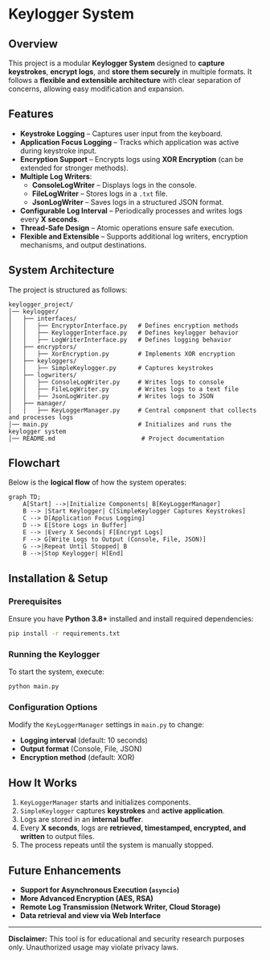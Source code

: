 # Keylogger System

## Overview

This project is a modular **Keylogger System** designed to **capture keystrokes**, **encrypt logs**, and **store them
securely** in multiple formats. It follows a **flexible and extensible architecture** with clear separation of concerns,
allowing easy modification and expansion.

## Features

- **Keystroke Logging** – Captures user input from the keyboard.
- **Application Focus Logging** – Tracks which application was active during keystroke input.
- **Encryption Support** – Encrypts logs using **XOR Encryption** (can be extended for stronger methods).
- **Multiple Log Writers**:
    - **ConsoleLogWriter** – Displays logs in the console.
    - **FileLogWriter** – Stores logs in a `.txt` file.
    - **JsonLogWriter** – Saves logs in a structured JSON format.
- **Configurable Log Interval** – Periodically processes and writes logs every **X seconds**.
- **Thread-Safe Design** – Atomic operations ensure safe execution.
- **Flexible and Extensible** – Supports additional log writers, encryption mechanisms, and output destinations.

## System Architecture

The project is structured as follows:

```
keylogger_project/
│── keylogger/
│   ├── interfaces/
│   │   ├── EncryptorInterface.py   # Defines encryption methods
│   │   ├── KeyloggerInterface.py   # Defines keylogger behavior
│   │   ├── LogWriterInterface.py   # Defines logging behavior
│   ├── encryptors/
│   │   ├── XorEncryption.py        # Implements XOR encryption
│   ├── keyloggers/
│   │   ├── SimpleKeylogger.py      # Captures keystrokes
│   ├── logwriters/
│   │   ├── ConsoleLogWriter.py     # Writes logs to console
│   │   ├── FileLogWriter.py        # Writes logs to a text file
│   │   ├── JsonLogWriter.py        # Writes logs to JSON
│   ├── manager/
│   │   ├── KeyLoggerManager.py     # Central component that collects and processes logs
│── main.py                         # Initializes and runs the keylogger system
│── README.md                        # Project documentation
```

## Flowchart

Below is the **logical flow** of how the system operates:

```mermaid
graph TD;
    A[Start] -->|Initialize Components| B[KeyLoggerManager]
    B --> |Start Keylogger| C[SimpleKeylogger Captures Keystrokes]
    C --> D[Application Focus Logging]
    D --> E[Store Logs in Buffer]
    E --> |Every X Seconds| F[Encrypt Logs]
    F --> G[Write Logs to Output (Console, File, JSON)]
    G -->|Repeat Until Stopped| B
    B -->|Stop Keylogger| H[End]
```

## Installation & Setup

### Prerequisites

Ensure you have **Python 3.8+** installed and install required dependencies:

```bash
pip install -r requirements.txt
```

### Running the Keylogger

To start the system, execute:

```bash
python main.py
```

### Configuration Options

Modify the `KeyLoggerManager` settings in `main.py` to change:

- **Logging interval** (default: 10 seconds)
- **Output format** (Console, File, JSON)
- **Encryption method** (default: XOR)

## How It Works

1. `KeyLoggerManager` starts and initializes components.
2. `SimpleKeylogger` captures **keystrokes** and **active application**.
3. Logs are stored in an **internal buffer**.
4. Every **X seconds**, logs are **retrieved, timestamped, encrypted, and written** to output files.
5. The process repeats until the system is manually stopped.

## Future Enhancements

- **Support for Asynchronous Execution (`asyncio`)**
- **More Advanced Encryption (AES, RSA)**
- **Remote Log Transmission (Network Writer, Cloud Storage)**
- **Data retrieval and view via Web Interface**

---
**Disclaimer:** This tool is for educational and security research purposes only. Unauthorized usage may violate privacy
laws.